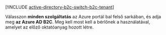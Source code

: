 [!INCLUDE [active-directory-b2c-switch-b2c-tenant](active-directory-b2c-switch-b2c-tenant.md)]

Válasszon **minden szolgáltatás** az Azure portál bal felső sarkában, és adja meg **az Azure AD B2C**. Meg kell most kell a bérlőnek a használatával, amelyet az előző oktatóanyag hozott létre.